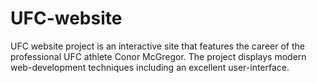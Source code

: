 # UFC-website
UFC website project is an interactive site that features the career of the professional UFC athlete Conor McGregor. The project displays modern web-development techniques including an excellent user-interface. 
